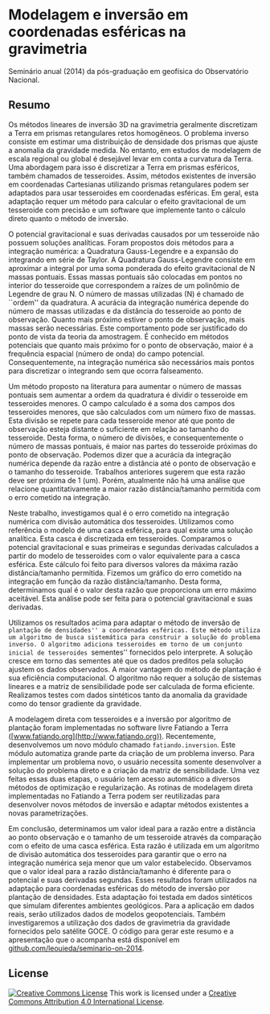 # Modelagem e inversão em coordenadas esféricas na gravimetria

Seminário anual (2014) da pós-graduação em geofísica do Observatório Nacional.

## Resumo

Os métodos lineares de inversão 3D na gravimetria
geralmente discretizam a Terra
em prismas retangulares retos homogêneos.
O problema inverso consiste
em estimar uma distribuição de densidade dos prismas
que ajuste a anomalia da gravidade medida.
No entanto,
em estudos de modelagem
de escala regional ou global
é desejável levar em conta
a curvatura da Terra.
Uma abordagem para isso
é discretizar a Terra em prismas esféricos,
também chamados de tesseroides.
Assim,
métodos existentes de inversão
em coordenadas Cartesianas
utilizando prismas retangulares
podem ser adaptados
para usar tesseroides
em coordenadas esféricas.
Em geral,
esta adaptação requer
um método para calcular
o efeito gravitacional de um tesseroide
com precisão
e um software que implemente
tanto o cálculo direto
quanto o método de inversão.

O potencial gravitacional e suas derivadas
causados por um tesseroide
não possuem soluções analíticas.
Foram propostos dois métodos para a integração numérica:
a Quadratura Gauss-Legendre
e a expansão do integrando em série de Taylor.
A Quadratura Gauss-Legendre
consiste em aproximar a integral
por uma soma ponderada
do efeito gravitacional de N massas pontuais.
Essas massas pontuais
são colocadas em pontos
no interior do tesseroide
que correspondem a raízes
de um polinômio de Legendre de grau N.
O número de massas utilizadas (N)
é chamado de ``ordem'' da quadratura.
A acurácia da integração numérica
depende do número de massas utilizadas
e da distância do tesseroide ao ponto de observação.
Quanto mais próximo estiver o ponto de observação,
mais massas serão necessárias.
Este comportamento
pode ser justificado
do ponto de vista da teoria da amostragem.
É conhecido em métodos potenciais
que quanto mais próximo for o ponto de observação,
maior é a frequência espacial (número de onda)
do campo potencial.
Consequentemente,
na integração numérica são necessários
mais pontos para discretizar o integrando
sem que ocorra falseamento.

Um método proposto na literatura
para aumentar o número de massas pontuais
sem aumentar a ordem da quadratura
é dividir o tesseroide em tesseroides menores.
O campo calculado
é a soma dos campos dos tesseroides menores,
que são calculados
com um número fixo de massas.
Esta divisão se repete
para cada tesseroide menor
até que ponto de observação
esteja distante o suficiente
em relação ao tamanho do tesseroide.
Desta forma,
o número de divisões,
e consequentemente o número de massas pontuais,
é maior nas partes do tesseroide
próximas do ponto de observação.
Podemos dizer que
a acurácia da integração numérica
depende da razão entre
a distância até o ponto de observação
e o tamanho do tesseroide.
Trabalhos anteriores
sugerem que esta razão
deve ser próxima de 1 (um).
Porém,
atualmente não há uma análise
que relacione quantitativamente
a maior razão distância/tamanho permitida
com o erro cometido na integração.

Neste trabalho,
investigamos qual é o erro
cometido na integração numérica
com divisão automática dos tesseroides.
Utilizamos como referência
o modelo de uma casca esférica,
para qual existe
uma solução analítica.
Esta casca é discretizada em tesseroides.
Comparamos o potencial gravitacional
e suas primeiras e segundas derivadas
calculados a partir do modelo de tesseroides
com o valor equivalente
para a casca esférica.
Este cálculo foi feito
para diversos valores
da máxima razão distância/tamanho permitida.
Fizemos um gráfico
do erro cometido na integração
em função da razão distância/tamanho.
Desta forma,
determinamos qual é o valor desta razão
que proporciona um erro máximo aceitável.
Esta análise pode ser feita
para o potencial gravitacional e suas derivadas.

Utilizamos os resultados acima
para adaptar o método de inversão de ``plantação de densidades''
a coordenadas esféricas.
Este método utiliza
um algoritmo de busca sistemática
para construir a solução do problema inverso.
O algoritmo adiciona tesseroides
em torno de um conjunto inicial
de tesseroides ``sementes''
fornecidos pelo interprete.
A solução cresce
em torno das sementes
até que os dados preditos pela solução
ajustem os dados observados.
A maior vantagem do método de plantação
é sua eficiência computacional.
O algoritmo não requer
a solução de sistemas lineares
e a matriz de sensibilidade
pode ser calculada de forma eficiente.
Realizamos testes
com dados sintéticos
tanto da anomalia da gravidade
como do tensor gradiente da gravidade.

A modelagem direta com tesseroides
e a inversão por algoritmo de plantação
foram implementadas no software livre
Fatiando a Terra ([www.fatiando.org](http://www.fatiando.org)).
Recentemente,
desenvolvemos um novo módulo
chamado `fatiando.inversion`.
Este módulo
automatiza grande parte
da criação de um problema inverso.
Para implementar um problema novo,
o usuário necessita somente desenvolver
a solução do problema direto
e a criação da matriz de sensibilidade.
Uma vez feitas essas duas etapas,
o usuário tem acesso automático
a diversos métodos de optimização e regularização.
As rotinas de modelagem direta
implementadas no Fatiando a Terra
podem ser reutilizadas
para desenvolver novos métodos de inversão
e adaptar métodos existentes a novas parametrizações.

Em conclusão,
determinamos um valor ideal
para a razão entre a distância ao ponto observação
e o tamanho de um tesseroide
através da comparação
com o efeito de uma casca esférica.
Esta razão é utilizada
em um algoritmo de divisão automática dos tesseroides
para garantir que o erro na integração numérica
seja menor que um valor estabelecido.
Observamos que o valor ideal
para a razão distância/tamanho
é diferente para o potencial
e suas derivadas segundas.
Esses resultados foram utilizados
na adaptação para coordenadas esféricas
do método de inversão por plantação de densidades.
Esta adaptação foi testada
em dados sintéticos
que simulam diferentes ambientes geológicos.
Para a aplicação em dados reais,
serão utilizados dados de modelos geopotenciais.
Também investigaremos
a utilização dos dados de gravimetria da gravidade
fornecidos pelo satélite GOCE.
O código para gerar este resumo
e a apresentação que o acompanha
está disponível em
[github.com/leouieda/seminario-on-2014](https://github.com/leouieda/seminario-on-2014).

## License

[![Creative Commons
License](https://i.creativecommons.org/l/by/4.0/88x31.png)](http://creativecommons.org/licenses/by/4.0/)
This work is licensed under a
[Creative Commons Attribution 4.0 International
License](http://creativecommons.org/licenses/by/4.0/).

